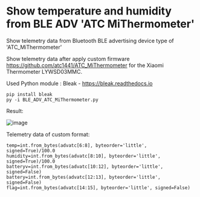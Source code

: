 # Show temperature and humidity from BLE ADV 'ATC MiThermometer'
Show telemetry data from Bluetooth BLE advertising device type of 'ATC_MiThermometer'

Show telemetry data after apply custom firmware https://github.com/atc1441/ATC_MiThermometer for the Xiaomi Thermometer LYWSD03MMC.

Used Python module : Bleak - https://bleak.readthedocs.io

```
pip install bleak
py -i BLE_ADV_ATC_MiThermometer.py
```

Result:

![image](https://user-images.githubusercontent.com/3278842/204113485-b3d1c3a7-5936-4b89-8564-f27fd5e50d1f.png)


Telemetry data of custom format:

```
temp=int.from_bytes(advatc[6:8], byteorder='little', signed=True)/100.0
humidity=int.from_bytes(advatc[8:10], byteorder='little', signed=True)/100.0
batteryv=int.from_bytes(advatc[10:12], byteorder='little', signed=False)
battery=int.from_bytes(advatc[12:13], byteorder='little', signed=False)    
flag=int.from_bytes(advatc[14:15], byteorder='little', signed=False) 
```
